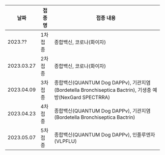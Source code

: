 | 날짜       | 접종명                           | 접종 내용                                                   |
|--------------|----------------------------------|-----------------------------------------------------|
| 2023.??     | 1차 접종      | 종합백신, 코로나(화이자)                             |
| 2023.03.27 | 2차 접종      | 종합백신, 코로나(화이자)                             |
| 2023.04.09 | 3차 접종                         | 종합백신(QUANTUM Dog DAPPv), 기관지염(Bordetella Bronchiseptica Bactrin), 기생충 예방(NexGard SPECTRRA) |
| 2023.04.23 | 4차 접종                         | 종합백신(QUANTUM Dog DAPPv), 기관지염(Bordetella Bronchiseptica Bactrin)                                 |
| 2023.05.07 | 5차 접종                         | 종합백신(QUANTUM Dog DAPPv), 인플루엔자(VLPFLU)                              |
